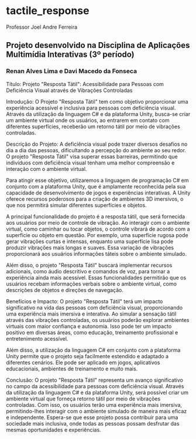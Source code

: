 # tactile_response
Professor Joel Andre Ferreira
## Projeto desenvolvido na Disciplina de Aplicações Multimídia Interativas (3º período)

### Renan Alves Lima e Davi Macedo da Fonseca

Título: Projeto "Resposta Tátil": Acessibilidade para Pessoas com Deficiência Visual através de Vibrações Controladas

Introdução:
O Projeto "Resposta Tátil" tem como objetivo proporcionar uma experiência acessível e inclusiva para pessoas com deficiência visual. Através da utilização da linguagem C# e da plataforma Unity, busca-se criar um ambiente virtual onde os usuários, ao entrarem em contato com diferentes superfícies, receberão um retorno tátil por meio de vibrações controladas.

Descrição do Projeto:
A deficiência visual pode trazer diversos desafios no dia a dia das pessoas, dificultando a percepção do ambiente ao seu redor. O projeto "Resposta Tátil" visa superar essas barreiras, permitindo que indivíduos com deficiência visual tenham uma melhor compreensão e interação com o ambiente virtual.

Para atingir esse objetivo, utilizaremos a linguagem de programação C# em conjunto com a plataforma Unity, que é amplamente reconhecida pela sua capacidade de desenvolvimento de jogos e experiências interativas. A Unity oferece recursos poderosos para a criação de ambientes 3D imersivos, o que nos permitirá simular diferentes superfícies e objetos.

A principal funcionalidade do projeto é a resposta tátil, que será fornecida aos usuários por meio de controle de vibração. Ao interagir com o ambiente virtual, como caminhar ou tocar objetos, o controle vibrará de acordo com a superfície ou objeto em questão. Por exemplo, uma superfície rugosa pode gerar vibrações curtas e intensas, enquanto uma superfície lisa pode produzir vibrações mais longas e suaves. Essa variação de vibrações proporcionará aos usuários informações táteis sobre o ambiente simulado.

Além disso, o projeto "Resposta Tátil" buscará implementar recursos adicionais, como áudio descritivo e comandos de voz, para tornar a experiência ainda mais acessível. Essas funcionalidades permitirão que os usuários recebam informações verbais sobre o ambiente virtual, como descrições de objetos e direções de navegação.

Benefícios e Impacto:
O projeto "Resposta Tátil" terá um impacto significativo na vida das pessoas com deficiência visual, proporcionando uma experiência mais imersiva e interativa. Ao simular a sensação tátil através das vibrações controladas, os usuários poderão explorar ambientes virtuais com maior confiança e autonomia. Isso pode ter um impacto positivo em diversas áreas, como educação, treinamento profissional e entretenimento acessível.

Além disso, a utilização da linguagem C# em conjunto com a plataforma Unity permite que o projeto seja facilmente estendido e adaptado a diferentes cenários. Ele pode ser aplicado em jogos, aplicativos educacionais, ambientes de treinamento e muito mais.

Conclusão:
O projeto "Resposta Tátil" representa um avanço significativo no campo da acessibilidade para pessoas com deficiência visual. Através da utilização da linguagem C# e da plataforma Unity, será possível criar um ambiente virtual que forneça retorno tátil por meio de vibrações controladas. Com isso, os usuários terão uma experiência mais imersiva, permitindo-lhes interagir com o ambiente simulado de maneira mais eficaz e independente. Espera-se que esse projeto possa contribuir para uma sociedade mais inclusiva, onde todas as pessoas possam desfrutar das mesmas oportunidades e experiências.
